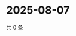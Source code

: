 # 2025-08-07

共 0 条

<!-- BEGIN ZHIHUQUESTIONS -->
<!-- 最后更新时间 Thu Aug 07 2025 04:13:55 GMT+0800 (China Standard Time) -->

<!-- END ZHIHUQUESTIONS -->
